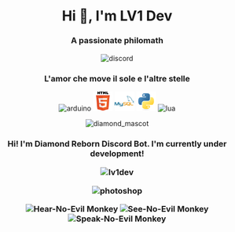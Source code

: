 <h1 align="center">Hi 👋, I'm LV1 Dev</h1>
<h3 align="center">A passionate philomath</h3>


<p align="center"><img align="center" src="https://simpleicons.org/icons/discord.svg" alt="discord" width="75" height="75" /></p>


<h3 align="center">L'amor che move il sole e l'altre stelle</h3>
<p align="center">
</p>

<p align="center"> 
  <img src="https://cdn.worldvectorlogo.com/logos/arduino-1.svg" alt="arduino" width="40" height="40"/>
  <img src="https://raw.githubusercontent.com/devicons/devicon/master/icons/html5/html5-original-wordmark.svg" alt="html5" width="40" height="40"/>
  <img src="https://raw.githubusercontent.com/devicons/devicon/master/icons/mysql/mysql-original-wordmark.svg" alt="mysql" width="40" height="40"/>
  <img src="https://raw.githubusercontent.com/devicons/devicon/master/icons/python/python-original.svg" alt="python" width="40" height="40"/> 
  <img src="https://upload.wikimedia.org/wikipedia/commons/thumb/c/cf/Lua-Logo.svg/947px-Lua-Logo.svg.png" alt="lua" width="40" height="40"/> </p>

<p align="center"><img src="https://i.ibb.co/ZxPKr4C/ddiamond-mascot.png" alt="diamond_mascot" width="180" height="180"></a></p>
<h3 align="center">Hi! I'm Diamond Reborn Discord Bot. I'm currently under development!
<p align="center"> </p>
<p align="center"> </p>
<p align="center"><img align="center" src="https://github-readme-stats.vercel.app/api/top-langs?username=lv1dev&show_icons=true&locale=en&layout=compact" alt="lv1dev" /></p>


<p align="center"><img align="center" src="https://img.shields.io/badge/Adobe%20Photoshop-31A8FF?style=for-the-badge&logo=Adobe%20Photoshop&logoColor=black" alt="photoshop" /></p>

<img src="https://raw.githubusercontent.com/Tarikul-Islam-Anik/Animated-Fluent-Emojis/master/Emojis/Smilies/Hear-No-Evil%20Monkey.png" alt="Hear-No-Evil Monkey" width="75" height="75" />
<img src="https://raw.githubusercontent.com/Tarikul-Islam-Anik/Animated-Fluent-Emojis/master/Emojis/Smilies/See-No-Evil%20Monkey.png" alt="See-No-Evil Monkey" width="75" height="75" />
<img src="https://raw.githubusercontent.com/Tarikul-Islam-Anik/Animated-Fluent-Emojis/master/Emojis/Smilies/Speak-No-Evil%20Monkey.png" alt="Speak-No-Evil Monkey" width="75" height="75" />
